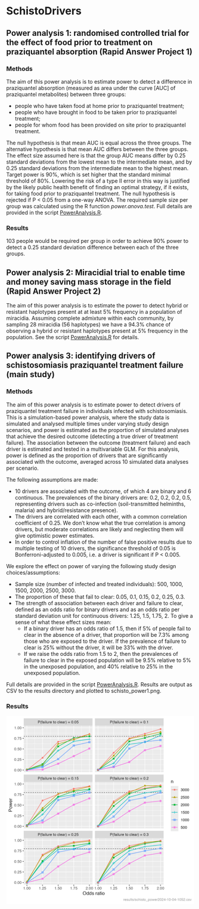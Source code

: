 # SchistoDrivers

 ## Power analysis 1: randomised controlled trial for the effect of food prior to treatment on praziquantel absorption (Rapid Answer Project 1) 

 ### Methods

 The aim of this power analysis is to estimate power to detect a difference in praziquantel absorption (measured as area under the curve [AUC] of praziquantel metabolites) between three groups:
 - people who have taken food at home prior to praziquantel treatment;
 - people who have brought in food to be taken prior to praziquantel treatment;
 - people for whom food has been provided on site prior to praziquantel treatment.

 The null hypothesis is that mean AUC is equal across the three groups. The alternative hypothesis is that mean AUC differs between the three groups. The effect size assumed here is that the group AUC means differ by 0.25 standard deviations from the lowest mean to the intermediate mean, and by 0.25 standard deviations from the intermediate mean to the highest mean. Target power is 90%, which is set higher that the standard minimal threshold of 80%. Lowering the risk of a type II error in this way is justified by the likely public health benefit of finding an optimal strategy, if it exists, for taking food prior to praziquantel treatment. The null hypothesis is rejected if P < 0.05 from a one-way ANOVA. The required sample size per group was calculated using the R function *power.anova.test*. Full details are provided in the script [PowerAnalysis.R](https://github.com/pcdjohnson/SchistoDrivers/blob/main/PowerAnalysis.R). 

 ### Results
 103 people would be required per group in order to achieve 90% power to detect a 0.25 standard deviation difference between each of the three groups. 

## Power analysis 2: Miracidial trial to enable time and money saving mass storage in the field (Rapid Answer Project 2) 

 The aim of this power analysis is to estimate the power to detect hybrid or resistant haplotypes present at at least 5% frequency in a population of miracidia. Assuming complete admixture within each community, by sampling 28 miracidia  (56 haplotypes) we have a 94.3% chance of observing a hybrid or resistant haplotypes present at 5% frequency in the population. See the script [PowerAnalysis.R](https://github.com/pcdjohnson/SchistoDrivers/blob/main/PowerAnalysis.R) for details. 



## Power analysis 3: identifying drivers of schistosomiasis praziquantel treatment failure (main study)

 ### Methods

 The aim of this power analysis is to estimate power to detect drivers of praziquantel treatment failure in individuals infected with schistosomiasis. This is a simulation-based power analysis, where the study data is simulated and analysed multiple times under varying study design scenarios, and power is estimated as the proportion of simulated analyses that achieve the desired outcome (detecting a true driver of treatment failure). The association between the outcome (treatment failure) and each driver is estimated and tested in a multivariable GLM. For this analysis, power is defined as the proportion of drivers that are significantly associated with the outcome, averaged across 10 simulated data analyses per scenario.

 The following assumptions are made:
- 10 drivers are associated with the outcome, of which 4 are binary and 6 continuous. The prevalences of the binary drivers are: 0.2, 0.2, 0.2, 0.5, representing drivers such as co-infection (soil-transmitted helminths, malaria) and hybrid/resistance presence).
 - The drivers are correlated with each other, with a common correlation coefficient of 0.25. We don’t know what the true correlation is among drivers, but moderate correlations are likely and neglecting them will give optimistic power estimates.
 - In order to control inflation of the number of false positive results due to multiple testing of 10 drivers, the significance threshold of 0.05 is Bonferroni-adjusted to 0.005, i.e. a driver is significant if P < 0.005.

 We explore the effect on power of varying the following study design choices/assumptions:
 - Sample size (number of infected and treated individuals): 500, 1000, 1500, 2000, 2500, 3000.
 - The proportion of these that fail to clear: 0.05, 0.1, 0.15, 0.2, 0.25, 0.3.
 - The strength of association between each driver and failure to clear, defined as an odds ratio for binary drivers and as an odds ratio per standard deviation unit for continuous drivers: 1.25, 1.5, 1.75, 2. To give a sense of what these effect sizes mean:
   - If a binary driver has an odds ratio of 1.5, then if 5% of people fail to clear in the absence of a driver, that proportion will be 7.3% among those who are exposed to the driver. If the prevalence of failure to clear is 25% without the driver, it will be 33% with the driver.
   - If we raise the odds ratio from 1.5 to 2, then the prevalences of failure to clear in the exposed population will be 9.5% relative to 5% in the unexposed population, and 40% relative to 25% in the unexposed population.

 Full details are provided in the script [PowerAnalysis.R](https://github.com/pcdjohnson/SchistoDrivers/blob/main/PowerAnalysis.R). Results are output as CSV to the results directory and plotted to schisto_power1.png.

 ### Results
 ![PowerCurve](schisto_power1.png)